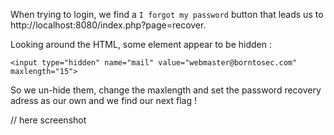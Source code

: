 When trying to login, we find a `I forgot my password` button that leads us to http://localhost:8080/index.php?page=recover.

Looking around the HTML, some element appear to be hidden : 

`<input type="hidden" name="mail" value="webmaster@borntosec.com" maxlength="15">`

So we un-hide them, change the maxlength and set the password recovery adress as our own and we find our next flag !

// here screenshot